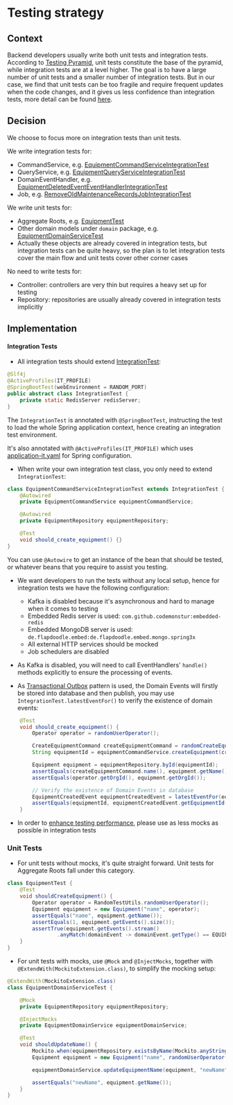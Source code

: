 # Testing strategy

## Context

Backend developers usually write both unit tests and integration tests. According
to [Testing Pyramid](https://martinfowler.com/bliki/TestPyramid.html), unit tests
constitute the base of the pyramid, while integration tests are at a level higher. The goal is to have a large number of
unit tests and a smaller number of integration tests. But in our case, we find that unit tests can be too fragile and
require frequent updates when the code changes, and it gives us less confidence than integration tests, more detail can
be found [here](https://web.dev/articles/ta-strategies).

## Decision

We choose to focus more on integration tests than unit tests.

We write integration tests for:

- CommandService,
  e.g. [EquipmentCommandServiceIntegrationTest](../src/test/java/deviceet/sample/equipment/command/EquipmentCommandServiceIntegrationTest.java)
- QueryService,
  e.g. [EquipmentQueryServiceIntegrationTest](../src/test/java/deviceet/sample/equipment/query/EquipmentQueryServiceIntegrationTest.java)
- DomainEventHandler,
  e.g. [EquipmentDeletedEventEventHandlerIntegrationTest](../src/test/java/deviceet/sample/equipment/eventhandler/EquipmentDeletedEventEventHandlerIntegrationTest.java)
- Job,
  e.g. [RemoveOldMaintenanceRecordsJobIntegrationTest](../src/test/java/deviceet/sample/maintenance/job/RemoveOldMaintenanceRecordsJobIntegrationTest.java)

We write unit tests for:

- Aggregate Roots, e.g. [EquipmentTest](../src/test/java/deviceet/sample/equipment/domain/EquipmentTest.java)
- Other domain models under `domain` package,
  e.g. [EquipmentDomainServiceTest](../src/test/java/deviceet/sample/equipment/domain/EquipmentDomainServiceTest.java)
- Actually these objects are already covered in integration tests, but integration tests can be quite heavy, so the plan
  is to let integration tests cover the main flow and unit tests cover other corner cases

No need to write tests for:

- Controller: controllers are very thin but requires a heavy set up for testing
- Repository: repositories are usually already covered in integration tests implicitly

## Implementation

#### Integration Tests

- All integration tests should extend [IntegrationTest](../src/test/java/deviceet/IntegrationTest.java):

```java
@Slf4j
@ActiveProfiles(IT_PROFILE)
@SpringBootTest(webEnvironment = RANDOM_PORT)
public abstract class IntegrationTest {
    private static RedisServer redisServer;
}
```

The `IntegrationTest` is annotated with `@SpringBootTest`, instructing the test to load the whole Spring application
context, hence creating an integration test environment.

It's also annotated with `@ActiveProfiles(IT_PROFILE)` which
uses [application-it.yaml](../src/test/resources/application-it.yaml) for Spring configuration.

- When write your own integration test class, you only need to extend `IntegrationTest`:

```java
class EquipmentCommandServiceIntegrationTest extends IntegrationTest {
    @Autowired
    private EquipmentCommandService equipmentCommandService;

    @Autowired
    private EquipmentRepository equipmentRepository;

    @Test
    void should_create_equipment() {}
}
```

You can use `@Autowire` to get an instance of the bean that should be tested, or whatever beans that you require to
assist you testing.

- We want developers to run the tests without any local setup, hence for integration tests we have the following
  configuration:
    - Kafka is disabled because it's asynchronous and hard to manage when it comes to testing
    - Embedded Redis server is used: `com.github.codemonstur:embedded-redis`
    - Embedded MongoDB server is used: ``de.flapdoodle.embed:de.flapdoodle.embed.mongo.spring3x``
    - All external HTTP services should be mocked
    - Job schedulers are disabled

- As Kafka is disabled, you will need to call EventHandlers' `handle()` methods explicitly to ensure the processing of
  events.
- As [Transactional Outbox](https://microservices.io/patterns/data/transactional-outbox.html) pattern is used, the
  Domain Events will firstly be stored into database and then publish, you may use `IntegrationTest.latestEventFor()` to
  verify the existence of domain events:

```java
    @Test
    void should_create_equipment() {
        Operator operator = randomUserOperator();

        CreateEquipmentCommand createEquipmentCommand = randomCreateEquipmentCommand();
        String equipmentId = equipmentCommandService.createEquipment(createEquipmentCommand, operator);

        Equipment equipment = equipmentRepository.byId(equipmentId);
        assertEquals(createEquipmentCommand.name(), equipment.getName());
        assertEquals(operator.getOrgId(), equipment.getOrgId());

        // Verify the existence of Domain Events in database
        EquipmentCreatedEvent equipmentCreatedEvent = latestEventFor(equipmentId, EQUIPMENT_CREATED_EVENT, EquipmentCreatedEvent.class);
        assertEquals(equipmentId, equipmentCreatedEvent.getEquipmentId());
    }
```

- In order to [enhance testing performance](https://www.baeldung.com/spring-tests), please use as less mocks as possible
  in integration tests

### Unit Tests

- For unit tests without mocks, it's quite straight forward. Unit tests for Aggregate Roots fall under this category.

```java
class EquipmentTest {
    @Test
    void shouldCreateEquipment() {
        Operator operator = RandomTestUtils.randomUserOperator();
        Equipment equipment = new Equipment("name", operator);
        assertEquals("name", equipment.getName());
        assertEquals(1, equipment.getEvents().size());
        assertTrue(equipment.getEvents().stream()
                .anyMatch(domainEvent -> domainEvent.getType() == EQUIPMENT_CREATED_EVENT));
    }
}
```

- For unit tests with mocks, use `@Mock` and `@InjectMocks`, together with `@ExtendWith(MockitoExtension.class)`, to
  simplify the mocking setup:

```java
@ExtendWith(MockitoExtension.class)
class EquipmentDomainServiceTest {

    @Mock
    private EquipmentRepository equipmentRepository;

    @InjectMocks
    private EquipmentDomainService equipmentDomainService;

    @Test
    void shouldUpdateName() {
        Mockito.when(equipmentRepository.existsByName(Mockito.anyString(), Mockito.anyString())).thenReturn(false);
        Equipment equipment = new Equipment("name", randomUserOperator());

        equipmentDomainService.updateEquipmentName(equipment, "newName");

        assertEquals("newName", equipment.getName());
    }
}
```


